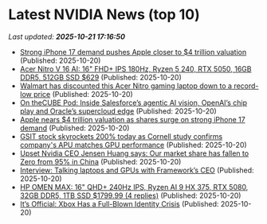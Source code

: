 # Latest NVIDIA News (top 10)
_Last updated: **2025-10-21 17:16:50**_

- [Strong iPhone 17 demand pushes Apple closer to $4 trillion valuation](https://www.thehindubusinessline.com/info-tech/mobiles-tablets/strong-iphone-17-demand-pushes-apple-closer-to-4-trillion-valuation/article70185042.ece) (Published: 2025-10-20)
- [Acer Nitro V 16 AI: 16" FHD+ IPS 180Hz, Ryzen 5 240, RTX 5050, 16GB DDR5, 512GB SSD $629](https://slickdeals.net/f/18716266-acer-nitro-v-16-ai-16-fhd-ips-180hz-ryzen-5-240-rtx-5050-16gb-ddr5-512gb-ssd-629) (Published: 2025-10-20)
- [Walmart has discounted this Acer Nitro gaming laptop down to a record-low price](https://www.zdnet.com/article/walmart-has-discounted-this-acer-nitro-gaming-laptop-down-to-a-record-low-price/) (Published: 2025-10-20)
- [On theCUBE Pod: Inside Salesforce’s agentic AI vision, OpenAI’s chip play and Oracle’s supercloud edge](https://siliconangle.com/2025/10/20/salesforce-openai-agentic-ai-thecubepod/) (Published: 2025-10-20)
- [Apple nears $4 trillion valuation as shares surge on strong iPhone 17 demand](https://finance.yahoo.com/news/apple-nears-4-trillion-valuation-165949728.html) (Published: 2025-10-20)
- [GSIT stock skyrockets 200% today as Cornell study confirms company's APU matches GPU performance](https://economictimes.indiatimes.com/news/international/us/gsit-stock-skyrockets-200-today-as-cornell-study-confirms-companys-apu-matches-gpu-performance/articleshow/124707644.cms) (Published: 2025-10-20)
- [Upset Nvidia CEO Jensen Huang says: Our market share has fallen to Zero from 95% in China](https://freerepublic.com/focus/f-chat/4347517/posts) (Published: 2025-10-20)
- [Interview: Talking laptops and GPUs with Framework’s CEO](https://www.pcworld.com/article/2947397/interview-talking-laptops-and-gpus-with-frameworks-ceo.html) (Published: 2025-10-20)
- [HP OMEN MAX: 16" QHD+ 240Hz IPS, Ryzen AI 9 HX 375, RTX 5080, 32GB DDR5, 1TB SSD $1799.99 (4 replies)](https://slickdeals.net/f/18716161-hp-omen-max-16-qhd-240hz-ips-ryzen-ai-9-hx-375-rtx-5080-32gb-ddr5-1tb-ssd-1799-99) (Published: 2025-10-20)
- [It’s Official: Xbox Has a Full-Blown Identity Crisis](https://gizmodo.com/its-official-xbox-has-a-full-blown-identity-crisis-2000674326) (Published: 2025-10-20)
